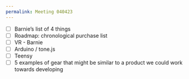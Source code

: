 ```yaml
---
permalink: Meeting 040423
---
```

- [ ] Barnie’s list of 4 things
- [ ] Roadmap: chronological purchase list 
- [ ] VR - Barnie 
- [ ] Arduino / tone.js
- [ ] Teensy 
- [ ] 5 examples of gear that might be similar to a product we could work towards developing